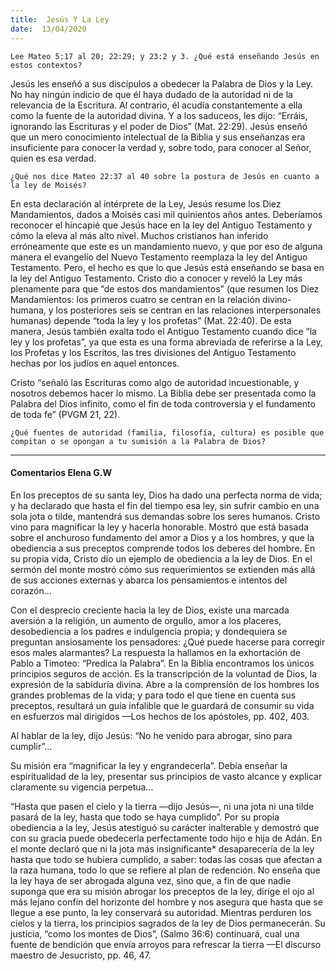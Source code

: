 ```yaml
---
title:  Jesús Y La Ley
date:  13/04/2020
---
```


`Lee Mateo 5:17 al 20; 22:29; y 23:2 y 3. ¿Qué está enseñando Jesús en estos contextos?`

Jesús les enseñó a sus discípulos a obedecer la Palabra de Dios y la Ley. No hay ningún indicio de que él haya dudado de la autoridad ni de la relevancia de la Escritura. Al contrario, él acudía constantemente a ella como la fuente de la autoridad divina. Y a los saduceos, les dijo: “Erráis, ignorando las Escrituras y el poder de Dios” (Mat. 22:29). Jesús enseñó que un mero conocimiento intelectual de la Biblia y sus enseñanzas era insuficiente para conocer la verdad y, sobre todo, para conocer al Señor, quien es esa verdad.

`¿Qué nos dice Mateo 22:37 al 40 sobre la postura de Jesús en cuanto a la ley de Moisés?`

En esta declaración al intérprete de la Ley, Jesús resume los Diez Mandamientos, dados a Moisés casi mil quinientos años antes. Deberíamos reconocer el hincapié que Jesús hace en la ley del Antiguo Testamento y cómo la eleva al más alto nivel. Muchos cristianos han inferido erróneamente que este es un mandamiento nuevo, y que por eso de alguna manera el evangelio del Nuevo Testamento reemplaza la ley del Antiguo Testamento. Pero, el hecho es que lo que Jesús está enseñando se basa en la ley del Antiguo Testamento. Cristo dio a conocer y reveló la Ley más plenamente para que “de estos dos mandamientos” (que resumen los Diez Mandamientos: los primeros cuatro se centran en la relación divino-humana, y los posteriores seis se centran en las relaciones interpersonales humanas) depende “toda la ley y los profetas” (Mat. 22:40). De esta manera, Jesús también exalta todo el Antiguo Testamento cuando dice “la ley y los profetas”, ya que esta es una forma abreviada de referirse a la Ley, los Profetas y los Escritos, las tres divisiones del Antiguo Testamento hechas por los judíos en aquel entonces.

Cristo “señaló las Escrituras como algo de autoridad incuestionable, y nosotros debemos hacer lo mismo. La Biblia debe ser presentada como la Palabra del Dios infinito, como el fin de toda controversia y el fundamento de toda fe” (PVGM 21, 22).

`¿Qué fuentes de autoridad (familia, filosofía, cultura) es posible que compitan o se opongan a tu sumisión a la Palabra de Dios?`

---

#### Comentarios Elena G.W

En los preceptos de su santa ley, Dios ha dado una perfecta norma de vida; y ha declarado que hasta el fin del tiempo esa ley, sin sufrir cambio en una sola jota o tilde, mantendrá sus demandas sobre los seres humanos. Cristo vino para magnificar la ley y hacerla honorable. Mostró que está basada sobre el anchuroso fundamento del amor a Dios y a los hombres, y que la obediencia a sus preceptos comprende todos los deberes del hombre. En su propia vida, Cristo dio un ejemplo de obediencia a la ley de Dios. En el sermón del monte mostró cómo sus requerimientos se extienden más allá de sus acciones externas y abarca los pensamientos e intentos del corazón…

Con el desprecio creciente hacia la ley de Dios, existe una marcada aversión a la religión, un aumento de orgullo, amor a los placeres, desobediencia a los padres e indulgencia propia; y dondequiera se preguntan ansiosamente los pensadores: ¿Qué puede hacerse para corregir esos males alarmantes? La respuesta la hallamos en la exhortación de Pablo a Timoteo: “Predica la Palabra”. En la Biblia encontramos los únicos principios seguros de acción. Es la transcripción de la voluntad de Dios, la expresión de la sabiduría divina. Abre a la comprensión de los hombres los grandes problemas de la vida; y para todo el que tiene en cuenta sus preceptos, resultará un guía infalible que le guardará de consumir su vida en esfuerzos mal dirigidos —Los hechos de los apóstoles, pp. 402, 403.

Al hablar de la ley, dijo Jesús: “No he venido para abrogar, sino para cumplir”…

Su misión era “magnificar la ley y engrandecerla”. Debía enseñar la espiritualidad de la ley, presentar sus principios de vasto alcance y explicar claramente su vigencia perpetua…

“Hasta que pasen el cielo y la tierra —dijo Jesús—, ni una jota ni una tilde pasará de la ley, hasta que todo se haya cumplido”. Por su propia obediencia a la ley, Jesús atestiguó su carácter inalterable y demostró que con su gracia puede obedecerla perfectamente todo hijo e hija de Adán. En el monte declaró que ni la jota más insignificante* desaparecería de la ley hasta que todo se hubiera cumplido, a saber: todas las cosas que afectan a la raza humana, todo lo que se refiere al plan de redención. No enseña que la ley haya de ser abrogada alguna vez, sino que, a fin de que nadie suponga que era su misión abrogar los preceptos de la ley, dirige el ojo al más lejano confín del horizonte del hombre y nos asegura que hasta que se llegue a ese punto, la ley conservará su autoridad. Mientras perduren los cielos y la tierra, los principios sagrados de la ley de Dios permanecerán. Su justicia, “como los montes de Dios”, (Salmo 36:6) continuará, cual una fuente de bendición que envía arroyos para refrescar la tierra —El discurso maestro de Jesucristo, pp. 46, 47.